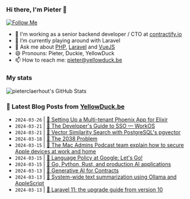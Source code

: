 ### Hi there, I'm Pieter 👋  
[![Follow Me](https://img.shields.io/github/followers/pieterclaerhout?label=Follow&style=social)](https://github.com/pieterclaerhout)

- 🏢 I'm working as a senior backend developer / CTO at [contractify.io](https://contractify.io)
- 🌱 I’m currently playing around with Laravel
- 💬 Ask me about [PHP](https://php.net), [Laravel](http://laravel.com) and [VueJS](https://vuejs.org)
- 😄 Pronouns: Pieter, Duckie, YellowDuck
- 📫 How to reach me: pieter@yellowduck.be

### My stats

![pieterclaerhout's GitHub Stats](https://github-readme-stats.vercel.app/api?username=pieterclaerhout&show_icons=true&count_private=true&line_height=40)

### 📩 Latest Blog Posts from [YellowDuck.be](https://www.yellowduck.be/)
<!-- BLOG-POST-LIST:START -->
- `2024-03-26` | [🔗 Setting Up a Multi-tenant Phoenix App for Elixir](https://www.yellowduck.be/posts/setting-up-a-multi-tenant-phoenix-app-for-elixir-appsignal-blog)  
- `2024-03-21` | [🔗 The Developer&#39;s Guide to SSO — WorkOS](https://www.yellowduck.be/posts/the-developers-guide-to-sso-workos)  
- `2024-03-21` | [🔗 Vector Similarity Search with PostgreSQL&#39;s pgvector](https://www.yellowduck.be/posts/vector-similarity-search-with-postgresqls-pgvector)  
- `2024-03-18` | [🔗 The 2038 Problem](https://www.yellowduck.be/posts/the-2038-problem)  
- `2024-03-15` | [🔗 The Mac Admins Podcast team explain how to secure Apple devices at work and home](https://www.yellowduck.be/posts/the-mac-admins-podcast-team-explain-how-to-secure-apple-devices-at-work-and-home-1password)  
- `2024-03-15` | [🔗 Language Policy at Google: Let&#39;s Go!](https://www.yellowduck.be/posts/language-policy-at-google-lets-go)  
- `2024-03-15` | [🔗 Go, Python, Rust, and production AI applications](https://www.yellowduck.be/posts/go-python-rust-and-production-ai-applications)  
- `2024-03-13` | [🔗 Generative AI for Contracts](https://www.yellowduck.be/posts/generative-ai-for-contracts)  
- `2024-03-13` | [🔗 System-wide text summarization using Ollama and AppleScript](https://www.yellowduck.be/posts/system-wide-text-summarization-using-ollama-and-applescript)  
- `2024-03-13` | [🔗 Laravel 11: the upgrade guide from version 10](https://www.yellowduck.be/posts/laravel-11-the-upgrade-guide-from-version-10)  

<!-- BLOG-POST-LIST:END -->
